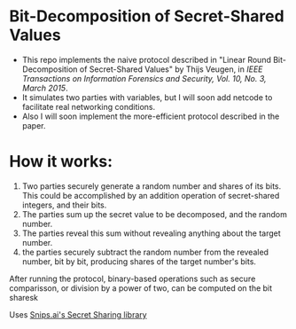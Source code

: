 # Bit-Decomposition of Secret-Shared Values
* This repo implements the naive protocol described in "Linear Round Bit-Decomposition of Secret-Shared Values" by Thijs Veugen, in *IEEE Transactions on Information Forensics and Security, Vol. 10, No. 3, March 2015*.
* It simulates two parties with variables, but I will soon add netcode to facilitate real networking conditions.
* Also I will soon implement the more-efficient protocol described in the paper.

# How it works:
1. Two parties securely generate a random number and shares of its bits. This could be accomplished by an addition operation of secret-shared integers, and their bits.
2. The parties sum up the secret value to be decomposed, and the random number.
3. The parties reveal this sum without revealing anything about the target number.
4. the parties securely subtract the random number from the revealed number, bit by bit, producing shares of the target number's bits.

After running the protocol, binary-based operations such as secure comparisson, or division by a power of two, can be computed on the bit sharesk

Uses [Snips.ai's Secret Sharing library](https://github.com/snipsco/rust-threshold-secret-sharing)
